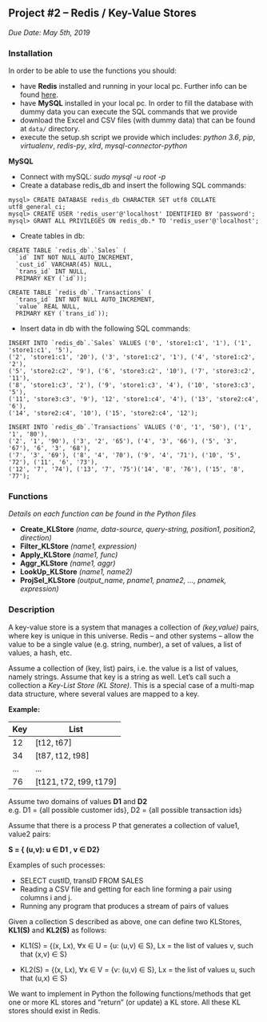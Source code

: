 ## Project #2 – Redis / Key-Value Stores
*Due Date: May 5th, 2019*

### Installation

In order to be able to use the functions you should:
- have **Redis** installed and running in your local pc. Further info can be found [here](https://redis.io/download#installation).
- have **MySQL** installed in your local pc. In order to fill the database with dummy data you can execute the SQL commands that we provide
- download the Excel and CSV files (with dummy data) that can be found at `data/` directory.
- execute the setup.sh script we provide which includes: *python 3.6*, *pip*, *virtualenv*, *redis-py*, *xlrd*, *mysql-connector-python*

**MySQL**

- Connect with mySQL: *sudo mysql -u root -p*
- Create a database redis_db and insert the following SQL commands:

```
mysql> CREATE DATABASE redis_db CHARACTER SET utf8 COLLATE utf8_general_ci;
mysql> CREATE USER 'redis_user'@'localhost' IDENTIFIED BY 'password';   
mysql> GRANT ALL PRIVILEGES ON redis_db.* TO 'redis_user'@'localhost';    
```

- Create tables in db:

```
CREATE TABLE `redis_db`.`Sales` (
  `id` INT NOT NULL AUTO_INCREMENT,
  `cust_id` VARCHAR(45) NULL,
  `trans_id` INT NULL,
  PRIMARY KEY (`id`));
  
CREATE TABLE `redis_db`.`Transactions` (
  `trans_id` INT NOT NULL AUTO_INCREMENT,
  `value` REAL NULL,
  PRIMARY KEY (`trans_id`));
```

- Insert data in db with the following SQL commands:

```
INSERT INTO `redis_db`.`Sales` VALUES ('0', 'store1:c1', '1'), ('1', 'store1:c1', '5'), 
('2', 'store1:c1', '20'), ('3', 'store1:c2', '1'), ('4', 'store1:c2', '2'),
('5', 'store2:c2', '9'), ('6', 'store3:c2', '10'), ('7', 'store3:c2', '11'),
('8', 'store1:c3', '2'), ('9', 'store1:c3', '4'), ('10', 'store3:c3', '5'), 
('11', 'store3:c3', '9'), '12', 'store1:c4', '4'), ('13', 'store2:c4', '6'), 
('14', 'store2:c4', '10'), ('15', 'store2:c4', '12');

INSERT INTO `redis_db`.`Transactions` VALUES ('0', '1', '50'), ('1', '1', '80'),
('2', '1', '90'), ('3', '2', '65'), ('4', '3', '66'), ('5', '3', '67'), '6', '3', '68'),
('7', '3', '69'), ('8', '4', '70'), ('9', '4', '71'), ('10', '5', '72'), ('11', '6', '73'),
('12', '7', '74'), ('13', '7', '75')('14', '8', '76'), ('15', '8', '77');
```

### Functions
*Details on each function can be found in the Python files*
- **Create_KLStore** *(name, data-source, query-string, position1, position2, direction)*
- **Filter_KLStore** *(name1, expression)*
- **Apply_KLStore** *(name1, func)*
- **Aggr_KLStore** *(name1, aggr)*
- **LookUp_KLStore** *(name1, name2)*
- **ProjSel_KLStore** *(output_name, pname1, pname2, …, pnamek, expression)*

### Description
A key-value store is a system that manages a collection of *(key,value)* pairs, where key is unique in this universe. Redis – and other systems – allow the value to be a single value (e.g. string, number), a set of values, a list of values, a hash, etc.

Assume a collection of (key, list) pairs, i.e. the value is a list of values, namely strings. Assume that key is a string as well. Let’s call such a collection a *Key-List Store (KL Store)*. This is a special case of a multi-map data structure, where several values are mapped to a key.

**Example:**

| Key 	| List                   	|
|-----	|------------------------	|
| 12  	| [t12, t67]             	|
| 34  	| [t87, t12, t98]        	|
| ... 	| ...                    	|
| 76  	| [t121, t72, t99, t179] 	|

Assume two domains of values **D1** and **D2**  
e.g. D1 = {all possible customer ids}, D2 = {all possible transaction ids}

Assume that there is a process P that generates a collection of value1, value2 pairs:

**S = { (u,v): u ∈ D1 , v ∈ D2}**

Examples of such processes:
- SELECT custID, transID FROM SALES
- Reading a CSV file and getting for each line forming a pair using columns i and j.
- Running any program that produces a stream of pairs of values

Given a collection S described as above, one can define two KLStores, **KL1(S)** and **KL2(S)** as follows:

- KL1(S) = {(x, Lx), ∀x ∈ U = {u: (u,v) ∈ S}, Lx = the list of values v, such that (x,v) ∈ S}

- KL2(S) = {(x, Lx), ∀x ∈ V = {v: (u,v) ∈ S}, Lx = the list of values u, such that (u,x) ∈ S}

We want to implement in Python the following functions/methods that get one or more KL stores and “return” (or update) a KL store. All these KL stores should exist in Redis.
